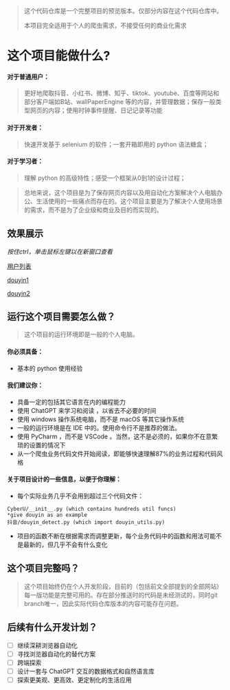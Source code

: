 >   这个代码仓库是一个完整项目的预览版本。仅部分内容在这个代码仓库中。
>
>   本项目完全适用于个人的爬虫需求，不接受任何的商业化需求



# 这个项目能做什么?



#### 对于普通用户：

>   更好地爬取抖音、小红书、微博、知乎、tiktok、youtube、百度等网站和部分客户端如B站、wallPaperEngine 等的内容，并管理数据；保存一般类型网页的内容；使用时钟事件提醒、日记记录等功能

#### 对于开发者：

>   快速开发基于 selenium 的软件；一套开箱即用的 python 语法糖盒；

#### 对于学习者：

>   理解 python 的高级特性；感受一个框架从0到1的设计过程；



>   总地来说，这个项目是为了保存网页内容以及用自动化方案解决个人电脑办公、生活使用的一些痛点而存在的。这个项目主要是为了解决个人使用场景的需求，而不是为了企业级和商业及目的而实现的。



## 效果展示

*按住ctrl，单击鼠标左键以在新窗口查看*

[用户列表](./link-md/douyin/douyin_users.txt)

[douyin1](./link-md/douyin/douyin-crawled-sample.png)

[douyin2](./link-md/douyin/douyin-storage.png)

## 运行这个项目需要怎么做？

>   这个项目的运行环境即是一般的个人电脑。

#### 你必须具备：

-   基本的 python 使用经验



#### 我们建议你：

-   具备一定的包括其它语言在内的编程能力
-   使用 ChatGPT 来学习和阅读 ，以省去不必要的时间
-   使用 windows 操作系统电脑，而不是 macOS 等其它操作系统
-   一般的运行环境是在 IDE 中的。使用命令行不是推荐的做法。
-   使用 PyCharm ，而不是 VSCode 。当然，这不是必须的，如果你不在意繁琐的设置的情况下
-   从一个爬虫业务代码文件开始阅读，即能够快速理解87%的业务过程和代码风格



#### 关于项目设计的一些信息，以便于你理解：

-   每个实际业务几乎不会用到超过三个代码文件：

```
CyberU/__init__.py (which contains hundreds util funcs)
*give douyin as an example
抖音/douyin_detect.py (which import douyin_utils.py)
```

-   项目的函数不断在根据需求而调整更新，每个业务代码中的函数和用法可能不是最新的，但几乎不会有什么变化



## 这个项目完整吗？



>   这个项目始终仍在个人开发阶段，目前的（包括前文全部提到的全部网站）每一版功能是完整可用的。存在部分推送时的代码是未经测试的，同时git branch唯一，因此实际代码仓库版本的内容可能存在问题。



## 后续有什么开发计划？

-   [ ] 继续深耕浏览器自动化
-   [ ] 寻找浏览器自动化的替代方案
-   [ ] 跨端探索
-   [ ] 设计一套与 ChatGPT 交互的数据格式和自然语言库
-   [ ] 探索更美观、更高效、更定制化的生活应用